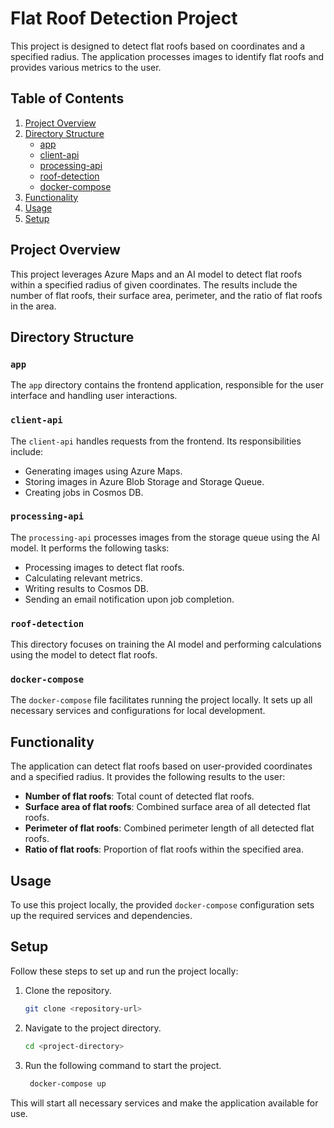 # Flat Roof Detection Project

This project is designed to detect flat roofs based on coordinates and a specified radius. The application processes images to identify flat roofs and provides various metrics to the user.

## Table of Contents

1. [Project Overview](#project-overview)
2. [Directory Structure](#directory-structure)
   - [app](#app)
   - [client-api](#client-api)
   - [processing-api](#processing-api)
   - [roof-detection](#roof-detection)
   - [docker-compose](#docker-compose)
3. [Functionality](#functionality)
4. [Usage](#usage)
5. [Setup](#setup)

## Project Overview

This project leverages Azure Maps and an AI model to detect flat roofs within a specified radius of given coordinates. The results include the number of flat roofs, their surface area, perimeter, and the ratio of flat roofs in the area.

## Directory Structure

### `app`

The `app` directory contains the frontend application, responsible for the user interface and handling user interactions.

### `client-api`

The `client-api` handles requests from the frontend. Its responsibilities include:

- Generating images using Azure Maps.
- Storing images in Azure Blob Storage and Storage Queue.
- Creating jobs in Cosmos DB.

### `processing-api`

The `processing-api` processes images from the storage queue using the AI model. It performs the following tasks:

- Processing images to detect flat roofs.
- Calculating relevant metrics.
- Writing results to Cosmos DB.
- Sending an email notification upon job completion.

### `roof-detection`

This directory focuses on training the AI model and performing calculations using the model to detect flat roofs.

### `docker-compose`

The `docker-compose` file facilitates running the project locally. It sets up all necessary services and configurations for local development.

## Functionality

The application can detect flat roofs based on user-provided coordinates and a specified radius. It provides the following results to the user:

- **Number of flat roofs**: Total count of detected flat roofs.
- **Surface area of flat roofs**: Combined surface area of all detected flat roofs.
- **Perimeter of flat roofs**: Combined perimeter length of all detected flat roofs.
- **Ratio of flat roofs**: Proportion of flat roofs within the specified area.

## Usage

To use this project locally, the provided `docker-compose` configuration sets up the required services and dependencies.

## Setup

Follow these steps to set up and run the project locally:

1. Clone the repository.
   ```sh
   git clone <repository-url>
   ```
2. Navigate to the project directory.
   ```sh
   cd <project-directory>
   ```
3. Run the following command to start the project.
   ```sh
    docker-compose up
    ```
This will start all necessary services and make the application available for use.
